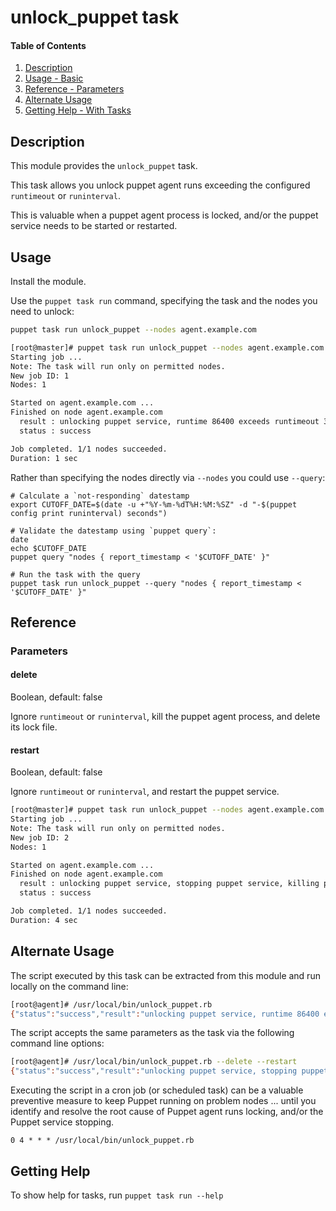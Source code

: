 # unlock_puppet task

#### Table of Contents

1. [Description](#description)
1. [Usage - Basic](#usage)
1. [Reference - Parameters](#reference)
1. [Alternate Usage](#alternate-usage)
1. [Getting Help - With Tasks](#getting-help)

## Description

This module provides the `unlock_puppet` task.

This task allows you unlock puppet agent runs exceeding the configured `runtimeout` or `runinterval`.

This is valuable when a puppet agent process is locked, and/or the puppet service needs to be started or restarted.

## Usage

Install the module.

Use the `puppet task run` command, specifying the task and the nodes you need to unlock:

```bash
puppet task run unlock_puppet --nodes agent.example.com
```

```bash
[root@master]# puppet task run unlock_puppet --nodes agent.example.com
Starting job ...
Note: The task will run only on permitted nodes.
New job ID: 1
Nodes: 1

Started on agent.example.com ...
Finished on node agent.example.com
  result : unlocking puppet service, runtime 86400 exceeds runtimeout 3600 or runinterval 1800, killing puppet agent process, deleting lock file
  status : success

Job completed. 1/1 nodes succeeded.
Duration: 1 sec
```

Rather than specifying the nodes directly via `--nodes` you could use `--query`:

```
# Calculate a `not-responding` datestamp
export CUTOFF_DATE=$(date -u +"%Y-%m-%dT%H:%M:%SZ" -d "-$(puppet config print runinterval) seconds")

# Validate the datestamp using `puppet query`:
date
echo $CUTOFF_DATE
puppet query "nodes { report_timestamp < '$CUTOFF_DATE' }"

# Run the task with the query
puppet task run unlock_puppet --query "nodes { report_timestamp < '$CUTOFF_DATE' }"
```

## Reference

### Parameters

#### delete

Boolean, default: false

Ignore `runtimeout` or `runinterval`, kill the puppet agent process, and delete its lock file.

#### restart

Boolean, default: false

Ignore `runtimeout` or `runinterval`, and restart the puppet service.

```bash
[root@master]# puppet task run unlock_puppet --nodes agent.example.com delete=true restart=true
Starting job ...
Note: The task will run only on permitted nodes.
New job ID: 2
Nodes: 1

Started on agent.example.com ...
Finished on node agent.example.com
  result : unlocking puppet service, stopping puppet service, killing puppet agent process, deleting lock file, starting puppet service
  status : success

Job completed. 1/1 nodes succeeded.
Duration: 4 sec
```

## Alternate Usage

The script executed by this task can be extracted from this module and run locally on the command line:

```bash
[root@agent]# /usr/local/bin/unlock_puppet.rb
{"status":"success","result":"unlocking puppet service, runtime 86400 exceeds runtimeout 3600 or runinterval 1800, killing puppet agent process, deleting lock file"}
```

The script accepts the same parameters as the task via the following command line options:

```bash
[root@agent]# /usr/local/bin/unlock_puppet.rb --delete --restart
{"status":"success","result":"unlocking puppet service, stopping puppet service, killing puppet agent process, deleting lock file, starting puppet service"}
```

Executing the script in a cron job (or scheduled task) can be a valuable preventive measure to keep Puppet running on problem nodes ... until you identify and resolve the root cause of Puppet agent runs locking, and/or the Puppet service stopping.

```
0 4 * * * /usr/local/bin/unlock_puppet.rb
```

## Getting Help

To show help for tasks, run `puppet task run --help`
